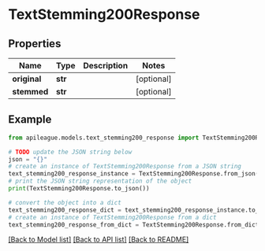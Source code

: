 # TextStemming200Response


## Properties

Name | Type | Description | Notes
------------ | ------------- | ------------- | -------------
**original** | **str** |  | [optional] 
**stemmed** | **str** |  | [optional] 

## Example

```python
from apileague.models.text_stemming200_response import TextStemming200Response

# TODO update the JSON string below
json = "{}"
# create an instance of TextStemming200Response from a JSON string
text_stemming200_response_instance = TextStemming200Response.from_json(json)
# print the JSON string representation of the object
print(TextStemming200Response.to_json())

# convert the object into a dict
text_stemming200_response_dict = text_stemming200_response_instance.to_dict()
# create an instance of TextStemming200Response from a dict
text_stemming200_response_from_dict = TextStemming200Response.from_dict(text_stemming200_response_dict)
```
[[Back to Model list]](../README.md#documentation-for-models) [[Back to API list]](../README.md#documentation-for-api-endpoints) [[Back to README]](../README.md)


